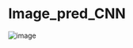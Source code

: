 # Image_pred_CNN


![image](https://user-images.githubusercontent.com/57532016/140736064-296c6c2f-b272-4f19-8dce-130ea8b7f86c.png)
